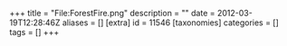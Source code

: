 +++
title = "File:ForestFire.png"
description = ""
date = 2012-03-19T12:28:46Z
aliases = []
[extra]
id = 11546
[taxonomies]
categories = []
tags = []
+++


